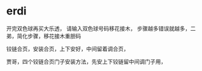 # erdi

开完双色球再买大乐透， 请输入双色球号码移花接木， 步骤越多错误就越多，二弟，简化步骤，移花接木重胆码


铰链合页，安装合页，上下安好，中间留着调合页，

贾哥，四个铰链合页门子安装方法，先安上下铰链留中间调门子用，

